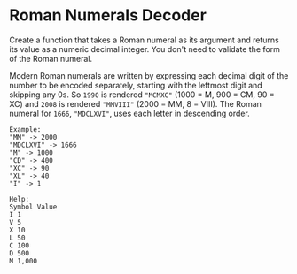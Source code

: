 # Roman Numerals Decoder

Create a function that takes a Roman numeral as its argument and returns its value as a numeric decimal integer. You don't need to validate the form of the Roman numeral.

Modern Roman numerals are written by expressing each decimal digit of the number to be encoded separately, starting with the leftmost digit and skipping any 0s. So `1990` is rendered `"MCMXC"` (1000 = M, 900 = CM, 90 = XC) and `2008` is rendered `"MMVIII"` (2000 = MM, 8 = VIII). The Roman numeral for `1666`, `"MDCLXVI"`, uses each letter in descending order.

```
Example:
"MM" -> 2000
"MDCLXVI" -> 1666
"M" -> 1000
"CD" -> 400
"XC" -> 90
"XL" -> 40
"I" -> 1
```

```
Help:
Symbol Value
I 1
V 5
X 10
L 50
C 100
D 500
M 1,000
```
